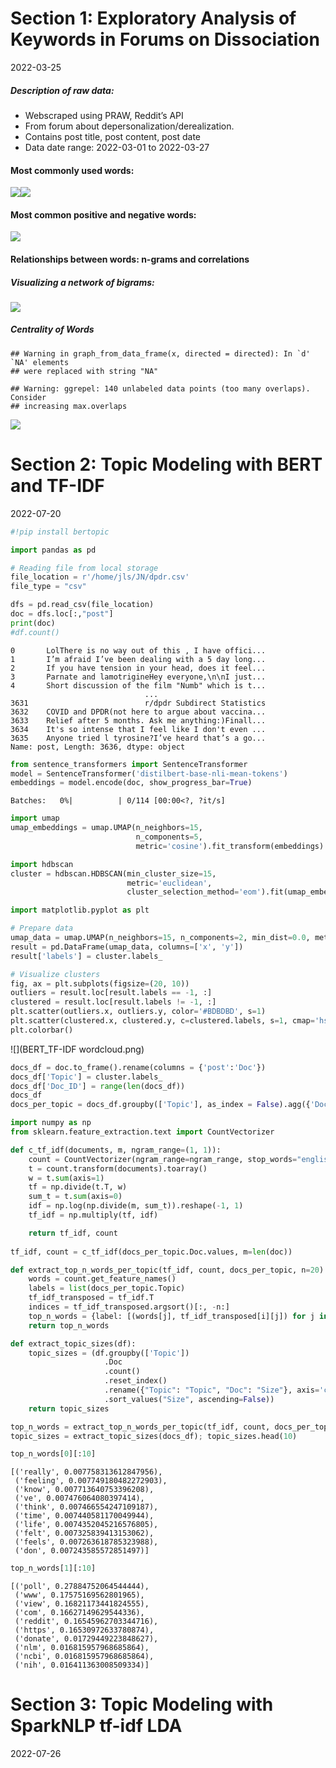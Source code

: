 # Section 1: Exploratory Analysis of Keywords in Forums on Dissociation
2022-03-25

##### Description of raw data:

-   Webscraped using PRAW, Reddit’s API
-   From forum about depersonalization/derealization.
-   Contains post title, post content, post date
-   Data date range: 2022-03-01 to 2022-03-27

#### Most commonly used words:

![](unnamed-chunk-2-1.png)<!-- -->![](unnamed-chunk-2-2.png)<!-- -->

#### Most common positive and negative words:

![](unnamed-chunk-3-1.png)<!-- -->

#### Relationships between words: n-grams and correlations

##### Visualizing a network of bigrams:

![](unnamed-chunk-4-1.png)<!-- -->

##### Centrality of Words

    ## Warning in graph_from_data_frame(x, directed = directed): In `d' `NA' elements
    ## were replaced with string "NA"

    ## Warning: ggrepel: 140 unlabeled data points (too many overlaps). Consider
    ## increasing max.overlaps

![](unnamed-chunk-5-1.png)<!-- -->


# Section 2: Topic Modeling with BERT and TF-IDF
2022-07-20

```python
#!pip install bertopic
```


```python
import pandas as pd

# Reading file from local storage
file_location = r'/home/jls/JN/dpdr.csv'
file_type = "csv"

dfs = pd.read_csv(file_location)
doc = dfs.loc[:,"post"]
print(doc)
#df.count()
```

    0       LolThere is no way out of this , I have offici...
    1       I’m afraid I’ve been dealing with a 5 day long...
    2       If you have tension in your head, does it feel...
    3       Parnate and lamotrigineHey everyone,\n\nI just...
    4       Short discussion of the film "Numb" which is t...
                                  ...                        
    3631                          r/dpdr Subdirect Statistics
    3632    COVID and DPDR(not here to argue about vaccina...
    3633    Relief after 5 months. Ask me anything:)Finall...
    3634    It's so intense that I feel like I don't even ...
    3635    Anyone tried l tyrosine?I’ve heard that’s a go...
    Name: post, Length: 3636, dtype: object



```python
from sentence_transformers import SentenceTransformer
model = SentenceTransformer('distilbert-base-nli-mean-tokens')
embeddings = model.encode(doc, show_progress_bar=True)
```


    Batches:   0%|          | 0/114 [00:00<?, ?it/s]



```python
import umap
umap_embeddings = umap.UMAP(n_neighbors=15, 
                            n_components=5, 
                            metric='cosine').fit_transform(embeddings)
```


```python
import hdbscan
cluster = hdbscan.HDBSCAN(min_cluster_size=15,
                          metric='euclidean',                      
                          cluster_selection_method='eom').fit(umap_embeddings)
```


```python
import matplotlib.pyplot as plt

# Prepare data
umap_data = umap.UMAP(n_neighbors=15, n_components=2, min_dist=0.0, metric='cosine').fit_transform(embeddings)
result = pd.DataFrame(umap_data, columns=['x', 'y'])
result['labels'] = cluster.labels_

# Visualize clusters
fig, ax = plt.subplots(figsize=(20, 10))
outliers = result.loc[result.labels == -1, :]
clustered = result.loc[result.labels != -1, :]
plt.scatter(outliers.x, outliers.y, color='#BDBDBD', s=1)
plt.scatter(clustered.x, clustered.y, c=clustered.labels, s=1, cmap='hsv_r')
plt.colorbar()
```




    
![](BERT_TF-IDF wordcloud.png)<!-- -->


```python
docs_df = doc.to_frame().rename(columns = {'post':'Doc'})
docs_df['Topic'] = cluster.labels_
docs_df['Doc_ID'] = range(len(docs_df))
docs_df
docs_per_topic = docs_df.groupby(['Topic'], as_index = False).agg({'Doc': ' '.join})
```


```python
import numpy as np
from sklearn.feature_extraction.text import CountVectorizer

def c_tf_idf(documents, m, ngram_range=(1, 1)):
    count = CountVectorizer(ngram_range=ngram_range, stop_words="english").fit(documents)
    t = count.transform(documents).toarray()
    w = t.sum(axis=1)
    tf = np.divide(t.T, w)
    sum_t = t.sum(axis=0)
    idf = np.log(np.divide(m, sum_t)).reshape(-1, 1)
    tf_idf = np.multiply(tf, idf)

    return tf_idf, count
  
tf_idf, count = c_tf_idf(docs_per_topic.Doc.values, m=len(doc))
```


```python
def extract_top_n_words_per_topic(tf_idf, count, docs_per_topic, n=20):
    words = count.get_feature_names()
    labels = list(docs_per_topic.Topic)
    tf_idf_transposed = tf_idf.T
    indices = tf_idf_transposed.argsort()[:, -n:]
    top_n_words = {label: [(words[j], tf_idf_transposed[i][j]) for j in indices[i]][::-1] for i, label in enumerate(labels)}
    return top_n_words

def extract_topic_sizes(df):
    topic_sizes = (df.groupby(['Topic'])
                     .Doc
                     .count()
                     .reset_index()
                     .rename({"Topic": "Topic", "Doc": "Size"}, axis='columns')
                     .sort_values("Size", ascending=False))
    return topic_sizes

top_n_words = extract_top_n_words_per_topic(tf_idf, count, docs_per_topic, n=20)
topic_sizes = extract_topic_sizes(docs_df); topic_sizes.head(10)
```

```python
top_n_words[0][:10]
```




    [('really', 0.007758313612847956),
     ('feeling', 0.007749180482272903),
     ('know', 0.007713640753396208),
     ('ve', 0.007476064080397414),
     ('think', 0.007466554247109187),
     ('time', 0.007440581170049944),
     ('life', 0.0074352045216576805),
     ('felt', 0.007325839413153062),
     ('feels', 0.007263618785323988),
     ('don', 0.007243585572851497)]




```python
top_n_words[1][:10]
```




    [('poll', 0.27884752064544444),
     ('www', 0.17575169562801965),
     ('view', 0.16821173441824555),
     ('com', 0.16627149629544336),
     ('reddit', 0.16545962703344716),
     ('https', 0.16530972633780874),
     ('donate', 0.01729449223848627),
     ('nlm', 0.016815957968685864),
     ('ncbi', 0.016815957968685864),
     ('nih', 0.016411363008509334)]



# Section 3: Topic Modeling with SparkNLP tf-idf LDA
2022-07-26


